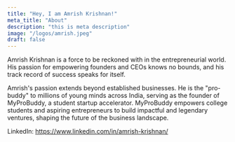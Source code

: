 ```yaml
---
title: "Hey, I am Amrish Krishnan!"
meta_title: "About"
description: "this is meta description"
image: "/logos/amrish.jpeg"
draft: false
---
```


Amrish Krishnan is a force to be reckoned with in the entrepreneurial world. His passion for empowering founders and CEOs knows no bounds, and his track record of success speaks for itself.

Amrish's passion extends beyond established businesses. He is the "pro-buddy" to millions of young minds across India, serving as the founder of MyProBuddy, a student startup accelerator. MyProBuddy empowers college students and aspiring entrepreneurs to build impactful and legendary ventures, shaping the future of the business landscape.

LinkedIn: https://www.linkedin.com/in/amrish-krishnan/
